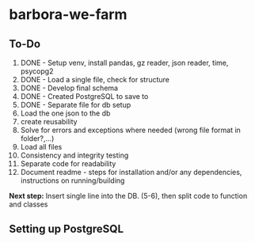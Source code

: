 # barbora-we-farm

## To-Do

1. DONE - Setup venv, install pandas, gz reader, json reader, time, psycopg2
2. DONE - Load a single file, check for structure
3. DONE - Develop final schema
4. DONE - Created PostgreSQL to save to 
5. DONE - Separate file for db setup
6. Load the one json to the db
7. create reusability
8. Solve for errors and exceptions where needed (wrong file format in folder?,...)
9. Load all files
10. Consistency and integrity testing
11. Separate code for readability
12. Document readme - steps for installation and/or any dependencies, instructions on running/building

**Next step:** Insert single line into the DB. (5-6), then split code to function and classes

## Setting up PostgreSQL


 
